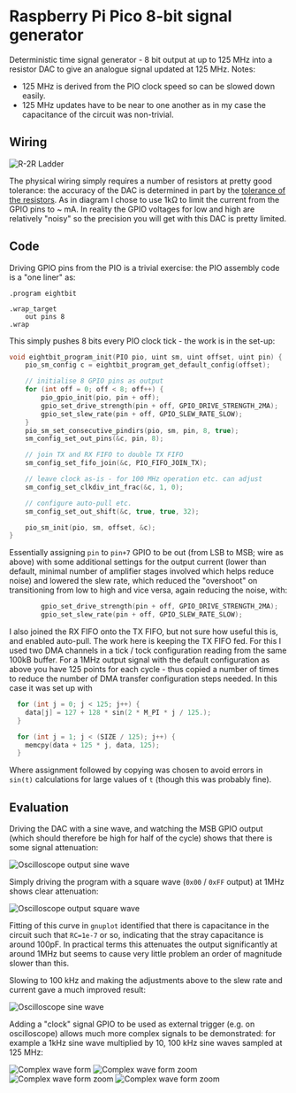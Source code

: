 # Raspberry Pi Pico 8-bit signal generator

Deterministic time signal generator - 8 bit output at up to 125 MHz into a resistor DAC to give an analogue signal updated at 125 MHz. Notes:

- 125 MHz is derived from the PIO clock speed so can be slowed down easily.
- 125 MHz updates have to be near to one another as in my case the capacitance of the circuit was non-trivial.

## Wiring

![R-2R Ladder](./r-2r-dac.png)

The physical wiring simply requires a number of resistors at pretty good tolerance: the accuracy of the DAC is determined in part by the [tolerance of the resistors](https://en.wikipedia.org/wiki/Resistor_ladder). As in diagram I chose to use 1kΩ to limit the current from the GPIO pins to ~ mA. In reality the GPIO voltages for low and high are relatively "noisy" so the precision you will get with this DAC is pretty limited.

## Code

Driving GPIO pins from the PIO is a trivial exercise: the PIO assembly code is a "one liner" as:

```
.program eightbit

.wrap_target
    out pins 8
.wrap
```

This simply pushes 8 bits every PIO clock tick - the work is in the set-up:

```C
void eightbit_program_init(PIO pio, uint sm, uint offset, uint pin) {
    pio_sm_config c = eightbit_program_get_default_config(offset);

    // initialise 8 GPIO pins as output
    for (int off = 0; off < 8; off++) {
        pio_gpio_init(pio, pin + off);
        gpio_set_drive_strength(pin + off, GPIO_DRIVE_STRENGTH_2MA);
        gpio_set_slew_rate(pin + off, GPIO_SLEW_RATE_SLOW);
    }
    pio_sm_set_consecutive_pindirs(pio, sm, pin, 8, true);
    sm_config_set_out_pins(&c, pin, 8);

    // join TX and RX FIFO to double TX FIFO
    sm_config_set_fifo_join(&c, PIO_FIFO_JOIN_TX);

    // leave clock as-is - for 100 MHz operation etc. can adjust
    sm_config_set_clkdiv_int_frac(&c, 1, 0);

    // configure auto-pull etc.
    sm_config_set_out_shift(&c, true, true, 32);

    pio_sm_init(pio, sm, offset, &c);
}
```

Essentially assigning `pin` to `pin+7` GPIO to be out (from LSB to MSB; wire as above) with some additional settings for the output current (lower than default, minimal number of amplifier stages involved which helps reduce noise) and lowered the slew rate, which reduced the "overshoot" on transitioning from low to high and vice versa, again reducing the noise, with:

```C
        gpio_set_drive_strength(pin + off, GPIO_DRIVE_STRENGTH_2MA);
        gpio_set_slew_rate(pin + off, GPIO_SLEW_RATE_SLOW);
```

I also joined the RX FIFO onto the TX FIFO, but not sure how useful this is, and enabled auto-pull. The work here is keeping the TX FIFO fed. For this I used two DMA channels in a tick / tock configuration reading from the same 100kB buffer. For a 1MHz output signal with the default configuration as above you have 125 points for each cycle - thus copied a number of times to reduce the number of DMA transfer configuration steps needed. In this case it was set up with

```C
  for (int j = 0; j < 125; j++) {
    data[j] = 127 + 128 * sin(2 * M_PI * j / 125.);
  }

  for (int j = 1; j < (SIZE / 125); j++) {
    memcpy(data + 125 * j, data, 125);
  }
```

Where assignment followed by copying was chosen to avoid errors in `sin(t)` calculations for large values of `t` (though this was probably fine).

## Evaluation

Driving the DAC with a sine wave, and watching the MSB GPIO output (which should therefore be high for half of the cycle) shows that there is some signal attenuation:

![Oscilloscope output sine wave](./F0057TEK.png)

Simply driving the program with a square wave (`0x00` / `0xFF` output) at 1MHz shows clear attenuation:

![Oscilloscope output square wave](./F0051TEK.png)

Fitting of this curve in `gnuplot` identified that there is capacitance in the circuit such that `RC=1e-7` or so, indicating that the stray capacitance is around 100pF. In practical terms this attenuates the output significantly at around 1MHz but seems to cause very little problem an order of magnitude slower than this.

Slowing to 100 kHz and making the adjustments above to the slew rate and current gave a much improved result:

![Oscilloscope sine wave](./F0062TEK.png)

Adding a "clock" signal GPIO to be used as external trigger (e.g. on oscilloscope) allows much more complex signals to be demonstrated: for example a 1kHz sine wave multiplied by 10, 100 kHz sine waves sampled at 125 MHz:

![Complex wave form](./F0095TEK.png)
![Complex wave form zoom](./F0096TEK.png)
![Complex wave form zoom](./F0097TEK.png)
![Complex wave form zoom](./F0098TEK.png)
